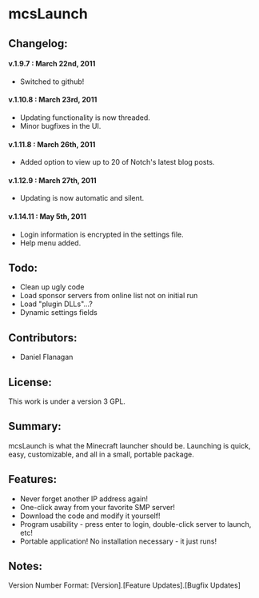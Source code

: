 # mcsLaunch

## Changelog:
#### v.1.9.7 : March 22nd, 2011
* Switched to github! 

#### v.1.10.8 : March 23rd, 2011
* Updating functionality is now threaded. 
* Minor bugfixes in the UI. 

#### v.1.11.8 : March 26th, 2011
* Added option to view up to 20 of Notch's latest blog posts. 

#### v.1.12.9 : March 27th, 2011
* Updating is now automatic and silent. 

#### v.1.14.11 : May 5th, 2011
* Login information is encrypted in the settings file. 
* Help menu added. 

## Todo: 
* Clean up ugly code
* Load sponsor servers from online list not on initial run
* Load "plugin DLLs"...? 
* Dynamic settings fields

## Contributors: 
* Daniel Flanagan 

## License:
This work is under a version 3 GPL. 

## Summary:
mcsLaunch is what the Minecraft launcher should be. Launching is quick, easy, customizable, and all in a small, portable package. 

## Features: 
* Never forget another IP address again!
* One-click away from your favorite SMP server!
* Download the code and modify it yourself!
* Program usability - press enter to login, double-click server to launch, etc!
* Portable application! No installation necessary - it just runs!

## Notes: 
Version Number Format: [Version].[Feature Updates].[Bugfix Updates]